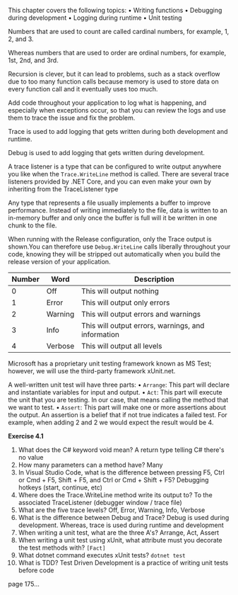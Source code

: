 This chapter covers the following topics:
• Writing functions
• Debugging during development
• Logging during runtime
• Unit testing

Numbers that are used to count are called cardinal numbers, for example, 1, 2, and 3.

Whereas numbers that are used to order are ordinal numbers, for example, 1st, 2nd,
and 3rd.

Recursion is clever, but it can lead to problems, such as a stack overflow due to too many function calls because memory is used to store data on every function call and it eventually uses too much.

Add code throughout your application to log what is happening, and especially when exceptions occur, so that you can review the logs and use them to trace the issue and fix the problem.

Trace is used to add logging that gets written during both development and runtime.

Debug is used to add logging that gets written during development.

A trace listener is a type that can be configured to write output anywhere you like when the `Trace.WriteLine` method is called. There are several trace listeners provided by .NET Core, and you can even make your own by inheriting from the TraceListener type

Any type that represents a file usually implements a buffer to improve
performance. Instead of writing immediately to the file, data is written to
an in-memory buffer and only once the buffer is full will it be written in one
chunk to the file.

When running with the Release configuration, only the Trace output is shown.You can therefore use `Debug.WriteLine` calls liberally throughout your code, knowing they will be stripped out automatically when you build the release version of your application.


| Number | Word    | Description                                        |
| ------ | ------- | -------------------------------------------------- |
| 0      | Off     | This will output nothing                           |
| 1      | Error   | This will output only errors                       |
| 2      | Warning | This will output errors and warnings               |
| 3      | Info    | This will output errors, warnings, and information |
| 4      | Verbose | This will output all levels                        |

Microsoft has a proprietary unit testing framework known as MS Test; however, we will use the third-party framework xUnit.net.

A well-written unit test will have three parts:
• `Arrange`: This part will declare and instantiate variables for input and output.
• `Act`: This part will execute the unit that you are testing. In our case, that means calling the method that we want to test.
• `Assert`: This part will make one or more assertions about the output. An assertion is a belief that if not true indicates a failed test. For example, when adding 2 and 2 we would expect the result would be 4.

**Exercise 4.1**

1. What does the C# keyword void mean? A return type telling C# there's no value
2. How many parameters can a method have? Many
3. In Visual Studio Code, what is the difference between pressing F5, Ctrl or
Cmd + F5, Shift + F5, and Ctrl or Cmd + Shift + F5? Debugging hotkeys (start, continue, etc)
1. Where does the Trace.WriteLine method write its output to? To the associated TraceListener (debugger window / trace file)
2. What are the five trace levels? Off, Error, Warning, Info, Verbose
3. What is the difference between Debug and Trace? Debug is used during development. Whereas, trace is used during runtime and development
4. When writing a unit test, what are the three A's? Arrange, Act, Assert
5. When writing a unit test using xUnit, what attribute must you decorate the
test methods with? `[Fact]`
9. What dotnet command executes xUnit tests? `dotnet test`
10. What is TDD? Test Driven Development is a practice of writing unit tests before code

page 175...
